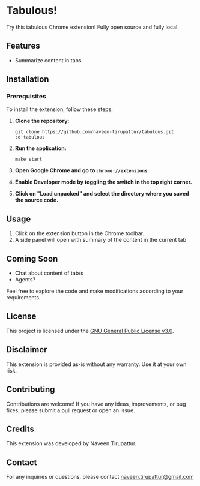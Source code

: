 # Tabulous!

Try this tabulous Chrome extension! Fully open source and fully local. 

## Features

- Summarize content in tabs

## Installation

### Prerequisites

To install the extension, follow these steps:

1. **Clone the repository:**
   ```
   git clone https://github.com/naveen-tirupattur/tabulous.git
   cd tabulous
   ```

2. **Run the application:**

    ```
    make start
    ```
   
3. **Open Google Chrome and go to `chrome://extensions`**
4. **Enable Developer mode by toggling the switch in the top right corner.**
5. **Click on "Load unpacked" and select the directory where you saved the source code.**

## Usage

1. Click on the extension button in the Chrome toolbar.
2. A side panel will open with summary of the content in the current tab

## Coming Soon
- Chat about content of tab/s
- Agents?

Feel free to explore the code and make modifications according to your requirements.

## License

This project is licensed under the [GNU General Public License v3.0](LICENSE).

## Disclaimer

This extension is provided as-is without any warranty. Use it at your own risk.

## Contributing

Contributions are welcome! If you have any ideas, improvements, or bug fixes, please submit a pull request or open an issue.

## Credits

This extension was developed by Naveen Tirupattur.

## Contact

For any inquiries or questions, please contact naveen.tirupattur@gmail.com
